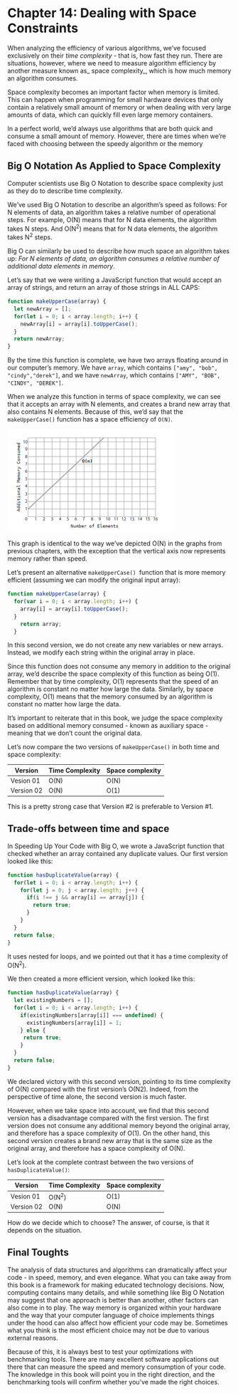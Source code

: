 # Chapter 14: Dealing with Space Constraints

When analyzing the efficiency of various algorithms, we’ve focused exclusively on their _time complexity_ - that is, how fast they run. There are situations, however, where we need to measure algorithm efficiency by another measure known as_ space complexity_, which is how much memory an algorithm consumes.

Space complexity becomes an important factor when memory is limited. This can happen when programming for small hardware devices that only contain a relatively small amount of memory or when dealing with very large amounts of data, which can quickly fill even large memory containers.

In a perfect world, we’d always use algorithms that are both quick and consume a small amount of memory. However, there are times when we’re faced with choosing between the speedy algorithm or the memory

## Big O Notation As Applied to Space Complexity

Computer scientists use Big O Notation to describe space complexity just as they do to describe time complexity. 

We’ve used Big O Notation to describe an algorithm’s speed as follows: For N elements of data, an algorithm takes a relative number of operational steps. For example, O(N) means that for N data elements, the algorithm takes N steps. And O(N<sup>2</sup>) means that for N data elements, the algorithm takes N<sup>2</sup> steps.

Big O can similarly be used to describe how much space an algorithm takes up: _For N elements of data, an algorithm consumes a relative number of additional data elements in memory_. 

Let’s say that we were writing a JavaScript function that would accept an array of strings, and return an array of those strings in ALL CAPS:

```js
function makeUpperCase(array) {
  let newArray = [];
  for(let i = 0; i < array.length; i++) {
    newArray[i] = array[i].toUpperCase();
  }
  return newArray;
}
```

By the time this function is complete, we have two arrays floating around in our computer’s memory. We have `array`, which contains `["amy", "bob", "cindy","derek"]`, and we have `newArray`, which contains `["AMY", "BOB", "CINDY", "DEREK"]`.

When we analyze this function in terms of space complexity, we can see that it accepts an array with N elements, and creates a brand new array that also contains N elements. Because of this, we’d say that the `makeUpperCase()` function has a space efficiency of `O(N)`.

![title](images/71.png)

This graph is identical to the way we’ve depicted O(N) in the graphs from previous chapters, with the exception that the vertical axis now represents memory rather than speed.

Let’s present an alternative `makeUpperCase() `function that is more memory efficient (assuming we can modify the original input array):

```js
function makeUpperCase(array) {
  for(var i = 0; i < array.length; i++) {
    array[i] = array[i].toUpperCase();
  }
    return array;
  }
```

In this second version, we do not create any new variables or new arrays. Instead, we modify each string within the original array in place. 

Since this function does not consume any memory in addition to the original array, we’d describe the space complexity of this function as being O(1). Remember that by time complexity, O(1) represents that the speed of an algorithm is constant no matter how large the data. Similarly, by space complexity, O(1) means that the memory consumed by an algorithm is constant no matter how large the data.

It’s important to reiterate that in this book, we judge the space complexity based on additional memory consumed - known as auxiliary space - meaning that we don’t count the original data.

Let’s now compare the two versions of `makeUpperCase()` in both time and space complexity:

| Version | Time Complexity | Space complexity |
| --- | --- | --- |
| Vesion 01 | O(N) | O(N) |
| Version 02 | O(N) | O(1) |

This is a pretty strong case that Version #2 is preferable to Version #1.

## Trade-offs between time and space

In Speeding Up Your Code with Big O, we wrote a JavaScript function that checked whether an array contained any duplicate values. Our first version looked like this:
```js
function hasDuplicateValue(array) {
  for(let i = 0; i < array.length; i++) {
    for(let j = 0; j < array.length; j++) {
      if(i !== j && array[i] == array[j]) {
        return true;
      }
    }
  }
  return false;
}
```

It uses nested for loops, and we pointed out that it has a time complexity of O(N<sup>2</sup>).

We then created a more efficient version, which looked like this:

```js
function hasDuplicateValue(array) {
  let existingNumbers = [];
  for(let i = 0; i < array.length; i++) {
    if(existingNumbers[array[i]] === undefined) {
      existingNumbers[array[i]] = 1;
    } else {
     return true;
    }
  }
  return false;
}
```

We declared victory with this second version, pointing to its time complexity of O(N) compared with the first version’s O(N2). Indeed, from the perspective of time alone, the second version is much faster.

However, when we take space into account, we find that this second version has a disadvantage compared with the first version. The first version does not consume any additional memory beyond the original array, and therefore has a space complexity of O(1). On the other hand, this second version creates a brand new array that is the same size as the original array, and therefore
has a space complexity of O(N).

Let’s look at the complete contrast between the two versions of `hasDuplicateValue()`:

| Version | Time Complexity | Space complexity |
| --- | --- | --- |
| Vesion 01 | O(N<sup>2</sup>) | O(1) |
| Version 02 | O(N) | O(N) |

How do we decide which to choose? The answer, of course, is that it depends on the situation.

## Final Toughts

The analysis of data structures and algorithms can dramatically affect your code - in speed, memory, and even elegance.
What you can take away from this book is a framework for making educated technology decisions. Now, computing contains many details, and while something like Big O Notation may suggest that one approach is better than another, other factors can also come in to play. The way memory is organized within your hardware and the way that your computer language of choice implements things under the hood can also affect how efficient your code may be. Sometimes what you think is the most efficient choice may not be due to various external reasons.

Because of this, it is always best to test your optimizations with benchmarking tools. There are many excellent software applications out there that can measure the speed and memory consumption of your code. The knowledge in this book will point you in the right direction, and the benchmarking tools will confirm whether you’ve made the right choices.